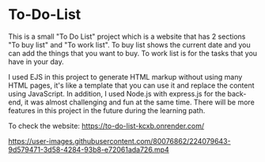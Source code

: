 # To-Do-List

This is a small "To Do List" project which is a website that has 2 sections "To buy list" and "To work list". To buy list shows the current date and you can add the things that you want to buy. To work list is for the tasks that you have in your day.


I used EJS in this project to generate HTML markup without using many HTML pages, it's like a template that you can use it and replace the content using JavaScript. In addition, I used Node.js with express.js for the back-end, it was almost challenging and fun at the same time. There will be more features in this project in the future during the learning path.


To check the website: https://to-do-list-kcxb.onrender.com/


https://user-images.githubusercontent.com/80076862/224079643-9d579471-3d58-4284-93b8-e72061ada726.mp4


